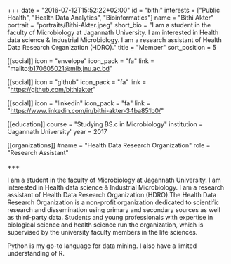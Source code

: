+++
date = "2016-07-12T15:52:22+02:00"
id = "bithi"
interests = ["Public Health", "Health Data Analytics", "Bioinformatics"]
name = "Bithi Akter"
portrait = "portraits/Bithi-Akter.jpeg"
short_bio = "I  am a student in the faculty of Microbiology at Jagannath University. I am interested in Health data science & Industrial Microbiology. I am a research assistant  of  Health Data Research Organization (HDRO)."
title = "Member"
sort_position = 5

[[social]]
    icon = "envelope"
    icon_pack = "fa"
    link = "mailto:b170605021@mib.jnu.ac.bd"

[[social]]
    icon = "github"
    icon_pack = "fa"
    link = "https://github.com/bithiakter"

[[social]]
    icon = "linkedin"
    icon_pack = "fa"
    link = "https://www.linkedin.com/in/bithi-akter-34ba851b0/"

[[education]]
    course = "Studying BS.c in Microbiology"
    institution = 'Jagannath University'
    year = 2017

[[organizations]]
    #name = "Health Data Research Organization"
    role = "Research Assistant"

+++

I  am a student in the faculty of Microbiology at Jagannath University. I am interested in Health data science & Industrial Microbiology. I am a research assistant  of  Health Data Research Organization (HDRO).The Health Data Research Organization  is a non-profit organization dedicated to scientific research and dissemination using primary and secondary sources as well as third-party data. Students and young professionals with expertise in biological science and health science run the organization, which is supervised by the university faculty members in the life sciences.

Python is my go-to language for data mining. I also have a limited understanding of R.